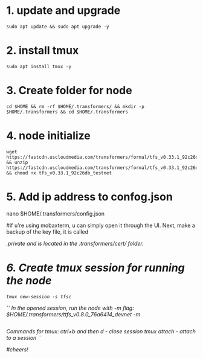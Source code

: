 # 1. update and upgrade

    sudo apt update && sudo apt upgrade -y

# 2. install tmux

    sudo apt install tmux -y

# 3. Create folder for node

    cd $HOME && rm -rf $HOME/.transformers/ && mkdir -p $HOME/.transformers && cd $HOME/.transformers

# 4. node initialize

    wget https://fastcdn.uscloudmedia.com/transformers/formal/tfs_v0.33.1_92c26db_testnet.zip && unzip https://fastcdn.uscloudmedia.com/transformers/formal/tfs_v0.33.1_92c26db_testnet.zip && chmod +x tfs_v0.33.1_92c26db_testnet

# 5. Add ip address to confog.json
    
   nano $HOME/.transformers/config.json
   
  #if u're using mobaxterm, u can simply open it through the UI. Next, make a backup of the key file, it is called <address>.private and is located in the .transformers/cert/ folder.

# 6. Create tmux session for running the node
    tmux new-session -s tfsc
    
  `` In the opened session, run the node with -m flag:
    $HOME/.transformers/ttfs_v0.8.0_76a6414_devnet -m
```
```
Commands for tmux:
      ctrl+b and then d - close session 
      tmux attach - attach to a session
    ``

#cheers! 
